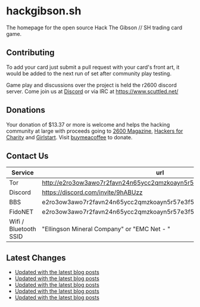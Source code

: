 # hackgibson.sh
The homepage for the open source Hack The Gibson // SH trading card game.


## Contributing

To add your card just submit a pull request with your card's front art, it would be added to the next run of set after community play testing.

Game play and discussions over the project is held the r2600 discord server. Come join us at [Discord](https://discord.com/invite/9hABUzz) or via IRC at https://www.scuttled.net/


## Donations

Your donation of $13.37 or more is welcome and helps the hacking community at large with proceeds going to [2600 Magazine](https://2600.com/), [Hackers for Charity](https://hackersforcharity.org) and [Girlstart](https://girlstart.org).  Visit [buymeacoffee](https://www.buymeacoffee.com/hackgibson.sh) to donate.


## Contact Us

Service | url
-|-
Tor | http://e2ro3ow3awo7r2favn24n65ycc2qmzkoayn5r57e3f56nvjwdcgg32ad.onion
Discord | https://discord.com/invite/9hABUzz
BBS | e2ro3ow3awo7r2favn24n65ycc2qmzkoayn5r57e3f56nvjwdcgg32ad.onion:23
FidoNET | e2ro3ow3awo7r2favn24n65ycc2qmzkoayn5r57e3f56nvjwdcgg32ad.onion:24554
Wifi / Bluetooth SSID | "Ellingson Mineral Company" or "EMC Net - <fidonet address>"

## Latest Changes
<!-- BLOG-POST-LIST:START -->
- [Updated with the latest blog posts](https://github.com/DFW2600/hackgibson.sh/commit/a49bf6db8c019c5d8448b5e552ae9b6f25dba191)
- [Updated with the latest blog posts](https://github.com/DFW2600/hackgibson.sh/commit/c09f2b1e8e07106c0f5d21a15eab633127aa891d)
- [Updated with the latest blog posts](https://github.com/DFW2600/hackgibson.sh/commit/1186f822ca5f7229f3c8a7f06b235059cfe3d414)
- [Updated with the latest blog posts](https://github.com/DFW2600/hackgibson.sh/commit/cdcc0cd90ab18ba2e0ba0427d0200433d07f909a)
- [Updated with the latest blog posts](https://github.com/DFW2600/hackgibson.sh/commit/64f73f4c226a807a1ee411c27a1947aa98ba40ca)
<!-- BLOG-POST-LIST:END -->
